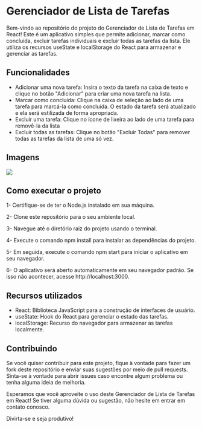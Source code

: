 
# Gerenciador de Lista de Tarefas

Bem-vindo ao repositório do projeto do Gerenciador de Lista de Tarefas em React! Este é um aplicativo simples que permite adicionar, marcar como concluída, excluir tarefas individuais e excluir todas as tarefas da lista. Ele utiliza os recursos useState e localStorage do React para armazenar e gerenciar as tarefas.

## Funcionalidades
- Adicionar uma nova tarefa: Insira o texto da tarefa na caixa de texto e clique no botão "Adicionar" para criar uma nova tarefa na lista.
- Marcar como concluída: Clique na caixa de seleção ao lado de uma tarefa para marcá-la como concluída. O estado da tarefa será atualizado e ela será estilizada de forma apropriada.
- Excluir uma tarefa: Clique no ícone de lixeira ao lado de uma tarefa para removê-la da lista
- Excluir todas as tarefas: Clique no botão "Excluir Todas" para remover todas as tarefas da lista de uma só vez.

## Imagens
<img src="![image](https://github.com/RafaelJordao06/Lista-Tarefas/assets/79488603/776cdf87-cb2c-4491-9aa6-9b025df2effb)">

## Como executar o projeto
1- Certifique-se de ter o Node.js instalado em sua máquina.

2- Clone este repositório para o seu ambiente local.

3- Navegue até o diretório raiz do projeto usando o terminal.

4- Execute o comando npm install para instalar as dependências do projeto.

5- Em seguida, execute o comando npm start para iniciar o aplicativo em seu navegador.

6- O aplicativo será aberto automaticamente em seu navegador padrão. Se isso não acontecer, acesse http://localhost:3000.

## Recursos utilizados

- React: Biblioteca JavaScript para a construção de interfaces de usuário.
- useState: Hook do React para gerenciar o estado das tarefas.
- localStorage: Recurso do navegador para armazenar as tarefas localmente.

## Contribuindo
Se você quiser contribuir para este projeto, fique à vontade para fazer um fork deste repositório e enviar suas sugestões por meio de pull requests. Sinta-se à vontade para abrir issues caso encontre algum problema ou tenha alguma ideia de melhoria.

Esperamos que você aproveite o uso deste Gerenciador de Lista de Tarefas em React! Se tiver alguma dúvida ou sugestão, não hesite em entrar em contato conosco.

Divirta-se e seja produtivo!
